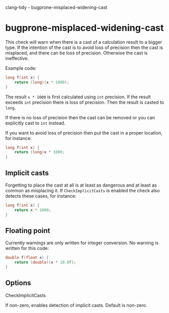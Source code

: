 clang-tidy - bugprone-misplaced-widening-cast

</div>

# bugprone-misplaced-widening-cast

This check will warn when there is a cast of a calculation result to a
bigger type. If the intention of the cast is to avoid loss of precision
then the cast is misplaced, and there can be loss of precision.
Otherwise the cast is ineffective.

Example code:

``` c++
long f(int x) {
    return (long)(x * 1000);
}
```

The result `x * 1000` is first calculated using `int` precision. If the
result exceeds `int` precision there is loss of precision. Then the
result is casted to `long`.

If there is no loss of precision then the cast can be removed or you can
explicitly cast to `int` instead.

If you want to avoid loss of precision then put the cast in a proper
location, for instance:

``` c++
long f(int x) {
    return (long)x * 1000;
}
```

## Implicit casts

Forgetting to place the cast at all is at least as dangerous and at
least as common as misplacing it. If `CheckImplicitCasts` is enabled the
check also detects these cases, for instance:

``` c++
long f(int x) {
    return x * 1000;
}
```

## Floating point

Currently warnings are only written for integer conversion. No warning
is written for this code:

``` c++
double f(float x) {
    return (double)(x * 10.0f);
}
```

## Options

<div class="option">

CheckImplicitCasts

If non-zero, enables detection of implicit casts. Default is non-zero.

</div>

